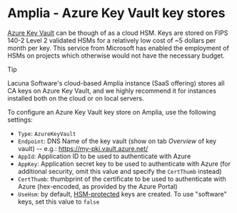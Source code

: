 ﻿# Amplia - Azure Key Vault key stores

[Azure Key Vault](https://azure.microsoft.com/en-us/services/key-vault/) can be though of as a cloud HSM. Keys are stored on FIPS 140-2 Level 2
validated HSMs for a relatively low cost of ~5 dollars per month per key. This service from Microsoft has enabled the employment of HSMs on
projects which otherwise would not have the necessary budget.

> [!TIP]
> Lacuna Software's cloud-based Amplia instance (SaaS offering) stores all CA keys on Azure Key Vault, and we highly recommend it
> for instances installed both on the cloud or on local servers.

To configure an Azure Key Vault key store on Amplia, use the following settings:

* `Type`: `AzureKeyVault`
* `Endpoint`: DNS Name of the key vault (show on tab *Overview* of key vault) -- e.g.: https://my-pki.vault.azure.net/
* `AppId`: Application ID to be used to authenticate with Azure
* `AppKey`: Application secret key to be used to authenticate with Azure (for additional security, omit this value and specify the `CertThumb` instead)
* `CertThumb`: thumbprint of the certificate to be used to authenticate with Azure (hex-encoded, as provided by the Azure Portal)
* `UseHsm`: by default, [HSM-protected](https://docs.microsoft.com/en-us/azure/key-vault/key-vault-hsm-protected-keys) keys are created. To use "software"
  keys, set this value to `false`
